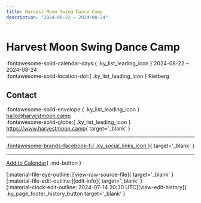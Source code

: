 ```yaml
---
title: Harvest Moon Swing Dance Camp
description: "2024-08-22 ~ 2024-08-24"
---
```


# Harvest Moon Swing Dance Camp 

:fontawesome-solid-calendar-days:{ .ky_list_leading_icon } 2024-08-22 ~ 2024-08-24  
:fontawesome-solid-location-dot:{ .ky_list_leading_icon } Rietberg  

## Contact

:fontawesome-solid-envelope:{ .ky_list_leading_icon } <hallo@harvestmoon.camp>  
:fontawesome-solid-globe:{ .ky_list_leading_icon } <https://www.harvestmoon.camp>{ target='_blank' }  

---

 [:fontawesome-brands-facebook-f:{ .ky_social_links_icon }](https://www.facebook.com/harvestmoonswing){ target='_blank' }

---

[Add to Calendar](https://swing.news/ics/en/2024/de/harvest-moon-swing-dance-camp-2024.ics){ .md-button }

<div class="ky_page_footer" markdown>
<div class="ky_page_footer_trailing" markdown="span">
[:material-file-eye-outline:][view-raw-source-file]{ target='_blank' }
[:material-file-edit-outline:][edit-info]{ target='_blank' }
</div>
<div class="ky_page_footer_leading" markdown="span">
[:material-clock-edit-outline: 2024-07-14 20:30 UTC][view-edit-history]{ .ky_page_footer_history_button target='_blank' }
</div>
</div>

[view-raw-source-file]: https://github.com/swingdance/events/blob/main/2024/de/harvest-moon-swing-dance-camp-2024.json "View Raw Source File"
[edit-info]: https://github.com/swingdance/events/issues/new?assignees=&labels=update+event&projects=&template=03-update_entity.yml&title=%5B2024%2Fde%5D%20Harvest%20Moon%20Swing%20Dance%20Camp&region=de&year=2024&id=harvest-moon-swing-dance-camp-2024&name=Harvest%20Moon%20Swing%20Dance%20Camp&org_id= "Edit Info"

[view-edit-history]: https://github.com/swingdance/events/commits/main/2024/de/harvest-moon-swing-dance-camp-2024.json "View Edit History"
